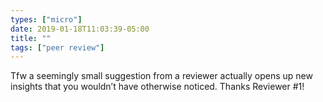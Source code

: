 ```yaml
---
types: ["micro"]
date: 2019-01-18T11:03:39-05:00
title: ""
tags: ["peer review"]
---
```

Tfw a seemingly small suggestion from a reviewer actually opens up new insights that you wouldn’t have otherwise noticed. Thanks Reviewer #1!
